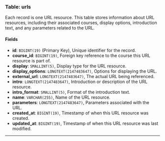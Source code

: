 ### Table: urls

Each record is one URL resource.
This table stores information about URL resources, including their associated courses, display options, introduction text, and any parameters related to the URL.

#### Fields

- **id**: `BIGINT(19)` (Primary Key), Unique identifier for the record.
- **course_id**: `BIGINT(19)`, Foreign key reference to the course this URL resource is part of.
- **display**: `SMALLINT(5)`, Display type for the URL resource.
- **display_options**: `LONGTEXT(2147483647)`, Options for displaying the URL.
- **external_url**: `LONGTEXT(2147483647)`, The actual URL being referenced.
- **intro**: `LONGTEXT(2147483647)`, Introduction or description of the URL resource.
- **intro_format**: `SMALLINT(5)`, Format of the introduction text.
- **name**: `VARCHAR(255)`, Name of the URL resource.
- **parameters**: `LONGTEXT(2147483647)`, Parameters associated with the URL.
- **created_at**: `BIGINT(19)`, Timestamp of when this URL resource was created.
- **updated_at**: `BIGINT(19)`, Timestamp of when this URL resource was last modified.

---
